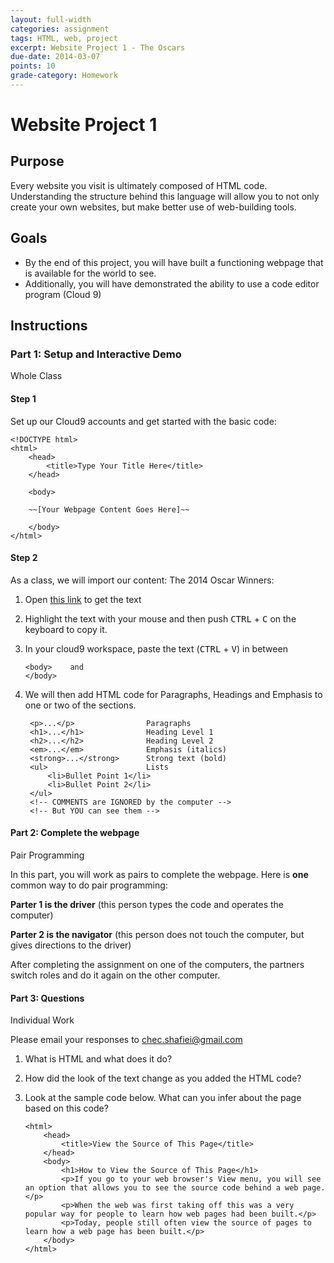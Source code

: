 ```yaml
---
layout: full-width
categories: assignment
tags: HTML, web, project
excerpt: Website Project 1 - The Oscars
due-date: 2014-03-07
points: 10
grade-category: Homework
---
```

# Website Project 1 #

## Purpose ##

Every website you visit is ultimately composed of HTML code.  Understanding the structure behind this language will allow you to not only create your own websites, but make better use of web-building tools.

<!-- SECRET MESSAGE FROM MR. SHAFIEI:  Tomorrow, I will bring a snack -->

## Goals ##

*  By the end of this project, you will have built a functioning webpage that is available for the world to see.
* Additionally, you will have demonstrated the ability to use a code editor program (Cloud 9)


## Instructions ##

### Part 1:  Setup and Interactive Demo ###
<span class="label">Whole Class</span>

#### Step 1 ####
Set up our Cloud9 accounts and get started with the basic code:


    <!DOCTYPE html>
    <html>
        <head>
            <title>Type Your Title Here</title>
        </head>
        
        <body>
        
        ~~[Your Webpage Content Goes Here]~~
        
        </body>
    </html>

            
#### Step 2 ####

As a class, we will import our content:  The 2014 Oscar Winners:

1.  Open [this link](https://dl.dropboxusercontent.com/u/3135266/classes/Assignments/Web/Assignment%201/oscars.txt) to get the text
2.  Highlight the text with your mouse and then push <kbd>CTRL</kbd> + <kbd>C</kbd> on the keyboard to copy it.
3.  In your cloud9 workspace, paste the text (<kbd>CTRL</kbd> + <kbd>V</kbd>) in between 
        
        <body>    and
        </body>
        
4.  We will then add HTML code for Paragraphs, Headings and Emphasis to one or two of the sections.
    
         <p>...</p>                Paragraphs
         <h1>...</h1>              Heading Level 1
         <h2>...</h2>              Heading Level 2
         <em>...</em>              Emphasis (italics)
         <strong>...</strong>      Strong text (bold)
         <ul>                      Lists
             <li>Bullet Point 1</li>
             <li>Bullet Point 2</li>
         </ul>
         <!-- COMMENTS are IGNORED by the computer -->
         <!-- But YOU can see them -->
         
         
         

#### Part 2:  Complete the webpage ####
                 
<span class="label">Pair Programming</span>

In this part, you will work as pairs to complete the webpage.  Here is **one** common way to do pair programming:


**Parter 1 is the driver** (this person types the code and operates the computer)

**Parter 2 is the navigator** (this person does not touch the computer, but gives directions to the driver)

After completing the assignment on one of the computers, the partners switch roles and do it again on the other computer.


#### Part 3: Questions ####

<span class="label">Individual Work</span>

Please email your responses to <span class="label alert">chec.shafiei@gmail.com</span>


1.  What is HTML and what does it do?
2.  How did the look of the text change as you added the HTML code?
3.  Look at the sample code below.  What can you infer about the page based on this code?


        <html>
	        <head>
		        <title>View the Source of This Page</title>
	        </head>
	        <body>
		        <h1>How to View the Source of This Page</h1>
		        <p>If you go to your web browser's View menu, you will see an option that allows you to see the source code behind a web page.</p>
		        <p>When the web was first taking off this was a very popular way for people to learn how web pages had been built.</p>
		        <p>Today, people still often view the source of pages to learn how a web page has been built.</p>
	        </body>
        </html>



